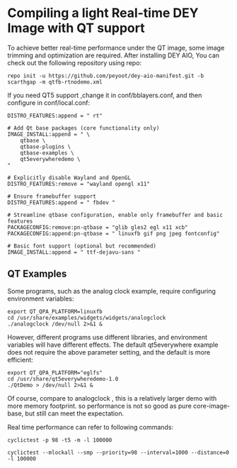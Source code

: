 # Compiling a light Real-time DEY Image with QT support
To achieve better real-time performance under the QT image, some image trimming and optimization are required. 
After installing DEY AIO, You can check out the following repository using repo:
```
repo init -u https://github.com/peyoot/dey-aio-manifest.git -b scarthgap -m qtfb-rtnodemo.xml
```
If you need QT5 support ,change it in conf/bblayers.conf,
and then configure in conf/local.conf:

```
DISTRO_FEATURES:append = " rt"

# Add Qt base packages (core functionality only)
IMAGE_INSTALL:append = " \
    qtbase \
    qtbase-plugins \
    qtbase-examples \
    qt5everywheredemo \
"

# Explicitly disable Wayland and OpenGL
DISTRO_FEATURES:remove = "wayland opengl x11"

# Ensure framebuffer support
DISTRO_FEATURES:append = " fbdev "

# Streamline qtbase configuration, enable only framebuffer and basic features
PACKAGECONFIG:remove:pn-qtbase = "glib gles2 egl x11 xcb"
PACKAGECONFIG:append:pn-qtbase = " linuxfb gif png jpeg fontconfig"

# Basic font support (optional but recommended)
IMAGE_INSTALL:append = " ttf-dejavu-sans "
```
## QT Examples

Some programs, such as the analog clock example, require configuring environment variables:

```
export QT_QPA_PLATFORM=linuxfb
cd /usr/share/examples/widgets/widgets/analogclock
./analogclock /dev/null 2>&1 &
```
However, different programs use different libraries, and environment variables will have different effects. The default qt5everywhere example does not require the above parameter setting, and the default is more efficient:

```
export QT_QPA_PLATFORM="eglfs"
cd /usr/share/qt5everywheredemo-1.0
./QtDemo > /dev/null 2>&1 &
```
Of course, compare to analogclock , this is a relatively larger demo with more memory footprint. so performance is not so good as pure core-image-base, but still can meet the expectation.

Real time performance can refer to following commands:
```
cyclictest -p 98 -t5 -m -l 100000

cyclictest --mlockall --smp --priority=98 --interval=1000 --distance=0 -l 100000
```